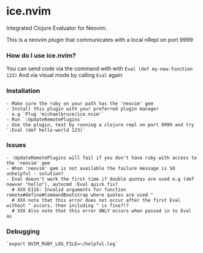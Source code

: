 # ice.nvim

Integrated Clojure Evaluator for Neovim.

This is a neovim plugin that communicates with a local nRepl on port 9999

### How do I use ice.nvim?
You can send code via the command with with
  `Eval (def my-new-function 123)`
And via visual mode by calling `Eval` again

### Installation
    - Make sure the ruby on your path has the 'neovim' gem
    - Install this plugin with your preferred plugin manager
      e.g `Plug 'michaelbruce/ice.nvim'`
    - Run `:UpdateRemotePlugins`
    - Use the plugin, test by running a clojure repl on port 9999 and try `:Eval (def hello-world 123)`

### Issues
    - :UpdateRemotePlugins will fail if you don't have ruby with access to the 'neovim' gem
    - When 'neovim' gem is not available the failure message is SO unhelpful - solution?
    - Eval doesn't work the first time if double quotes are used e.g (def newvar "hello"), autocmd :Eval quick fix?
      # XXX E116: Invalid arguments for function remote#define#CommandBootstrap where quotes are used "
      # XXX note that this error does not occur after the first Eval without " occurs, then including " is fine?!?
      # XXX Also note that this error ONLY occurs when passed in to Eval as 

### Debugging
    `export NVIM_RUBY_LOG_FILE=~/helpful.log`
